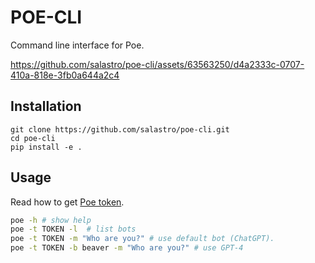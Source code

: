 # POE-CLI
Command line interface for Poe.


https://github.com/salastro/poe-cli/assets/63563250/d4a2333c-0707-410a-818e-3fb0a644a2c4


## Installation
```
git clone https://github.com/salastro/poe-cli.git
cd poe-cli
pip install -e .
```

## Usage
Read how to get [Poe token](https://github.com/ading2210/poe-api#finding-your-token).
```bash
poe -h # show help
poe -t TOKEN -l  # list bots
poe -t TOKEN -m "Who are you?" # use default bot (ChatGPT).
poe -t TOKEN -b beaver -m "Who are you?" # use GPT-4
```


